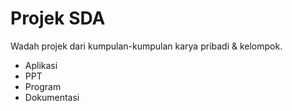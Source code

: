 # Projek SDA
Wadah projek dari kumpulan-kumpulan karya pribadi & kelompok.
* Aplikasi
* PPT
* Program
* Dokumentasi
